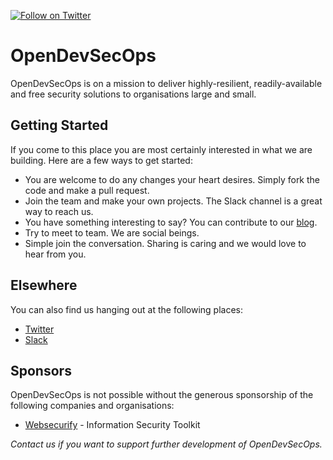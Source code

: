 [![Follow on Twitter](https://img.shields.io/twitter/follow/opendevsecops.svg?logo=twitter)](https://twitter.com/opendevsecops)

# OpenDevSecOps

OpenDevSecOps is on a mission to deliver highly-resilient, readily-available and free security solutions to organisations large and small.

## Getting Started

If you come to this place you are most certainly interested in what we are building. Here are a few ways to get started:

* You are welcome to do any changes your heart desires. Simply fork the code and make a pull request.
* Join the team and make your own projects. The Slack channel is a great way to reach us.
* You have something interesting to say? You can contribute to our [blog](https://github.com/opendevsecops/www).
* Try to meet to team. We are social beings.
* Simple join the conversation. Sharing is caring and we would love to hear from you.

## Elsewhere

You can also find us hanging out at the following places:

* [Twitter](https://twitter.com/opendevsecops)
* [Slack](https://join.slack.com/t/opendevsecops/shared_invite/enQtNDg5NTAyNzAwNDk3LTBiM2VkMmU5MjllMTNhMTEyMzlmZDJlZGMyNDIzOTQzNzdhOTczODBiOTlhY2RhZDM0NmM4MjE1MTA0MTM0OGI)

## Sponsors

OpenDevSecOps is not possible without the generous sponsorship of the following companies and organisations:

* [Websecurify](https://websecurify.com) - Information Security Toolkit

_Contact us if you want to support further development of OpenDevSecOps._
